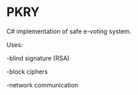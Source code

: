# PKRY



C# implementation of safe e-voting system. 



Uses:

-blind signature (RSA)

-block ciphers

-network communication

